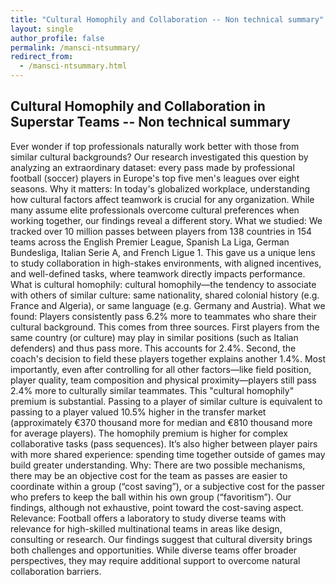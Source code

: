 ```yaml
---
title: "Cultural Homophily and Collaboration -- Non technical summary"
layout: single
author_profile: false
permalink: /mansci-ntsummary/
redirect_from:
  - /mansci-ntsummary.html
---
```


## Cultural Homophily and Collaboration in Superstar Teams -- Non technical summary


Ever wonder if top professionals naturally work better with those from similar cultural backgrounds? Our research investigated this question by analyzing an extraordinary dataset: every pass made by professional football (soccer) players in Europe's top five men's leagues over eight seasons.
Why it matters: In today's globalized workplace, understanding how cultural factors affect teamwork is crucial for any organization. While many assume elite professionals overcome cultural preferences when working together, our findings reveal a different story.
What we studied: We tracked over 10 million passes between players from 138 countries in 154 teams across the English Premier League, Spanish La Liga, German Bundesliga, Italian Serie A, and French Ligue 1. This gave us a unique lens to study collaboration in high-stakes environments, with aligned incentives, and well-defined tasks, where teamwork directly impacts performance.
What is cultural homophily: cultural homophily—the tendency to associate with others of similar culture: same nationality, shared colonial history (e.g. France and Algeria), or same language (e.g. Germany and Austria). 
What we found: Players consistently pass 6.2% more to teammates who share their cultural background. 
This comes from three sources. First players from the same country (or culture) may play in similar positions (such as Italian defenders) and thus pass more. This accounts for 2.4%. Second, the coach's decision to field these players together explains another 1.4%. 
Most importantly, even after controlling for all other factors—like field position, player quality, team composition and physical proximity—players still pass 2.4% more to culturally similar teammates. This "cultural homophily" premium is substantial. Passing to a player of similar culture is equivalent to passing to a player valued 10.5% higher in the transfer market (approximately €370 thousand more for median and €810 thousand more for average players).
The homophily premium is higher for complex collaborative tasks (pass sequences). It’s also higher between player pairs with more shared experience: spending time together outside of games may build greater understanding.
Why: There are two possible mechanisms, there may be an objective cost for the team as passes are easier to coordinate within a group (“cost saving”), or a subjective cost for the passer who prefers to keep the ball within his own group (“favoritism”). Our findings, although not exhaustive, point toward the cost-saving aspect. 
Relevance: Football offers a laboratory to study diverse teams with relevance for high-skilled multinational teams in areas like design, consulting or research. Our findings suggest that cultural diversity brings both challenges and opportunities. While diverse teams offer broader perspectives, they may require additional support to overcome natural collaboration barriers. 
